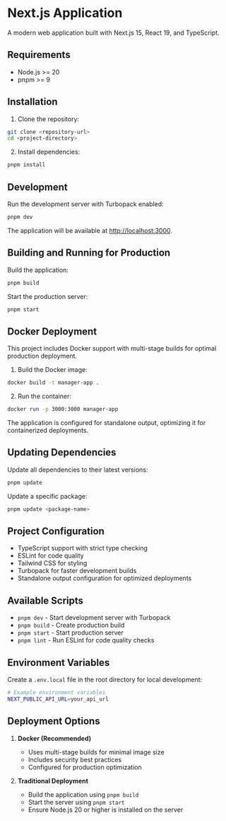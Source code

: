 # Next.js Application

A modern web application built with Next.js 15, React 19, and TypeScript.

## Requirements

- Node.js >= 20
- pnpm >= 9

## Installation

1. Clone the repository:

```bash
git clone <repository-url>
cd <project-directory>
```

2. Install dependencies:

```bash
pnpm install
```

## Development

Run the development server with Turbopack enabled:

```bash
pnpm dev
```

The application will be available at [http://localhost:3000](http://localhost:3000).

## Building and Running for Production

Build the application:

```bash
pnpm build
```

Start the production server:

```bash
pnpm start
```

## Docker Deployment

This project includes Docker support with multi-stage builds for optimal production deployment.

1. Build the Docker image:

```bash
docker build -t manager-app .
```

2. Run the container:

```bash
docker run -p 3000:3000 manager-app
```

The application is configured for standalone output, optimizing it for containerized deployments.

## Updating Dependencies

Update all dependencies to their latest versions:

```bash
pnpm update
```

Update a specific package:

```bash
pnpm update <package-name>
```

## Project Configuration

- TypeScript support with strict type checking
- ESLint for code quality
- Tailwind CSS for styling
- Turbopack for faster development builds
- Standalone output configuration for optimized deployments

## Available Scripts

- `pnpm dev` - Start development server with Turbopack
- `pnpm build` - Create production build
- `pnpm start` - Start production server
- `pnpm lint` - Run ESLint for code quality checks

## Environment Variables

Create a `.env.local` file in the root directory for local development:

```bash
# Example environment variables
NEXT_PUBLIC_API_URL=your_api_url
```

## Deployment Options

1. **Docker (Recommended)**

   - Uses multi-stage builds for minimal image size
   - Includes security best practices
   - Configured for production optimization

2. **Traditional Deployment**

   - Build the application using `pnpm build`
   - Start the server using `pnpm start`
   - Ensure Node.js 20 or higher is installed on the server

